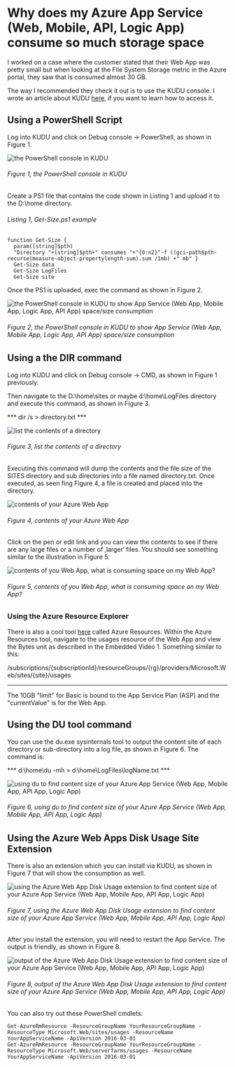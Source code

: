# Why does my Azure App Service (Web, Mobile, API, Logic App) consume so much storage space

I worked on a case where the customer stated that their Web App was pretty small but when looking at the File System Storage metric in the Azure portal, they saw that is consumed almost 30 GB.

The way I recommended they check it out is to use the KUDU console.  I wrote an article about KUDU [here][LINK1], if you want to learn how to access it. 

## Using a PowerShell Script

Log into KUDU and click on Debug console -> PowerShell, as shown in Figure 1.

![the PowerShell console in KUDU][FIGURE1]
###### Figure 1, the PowerShell console in KUDU

Create a PS1 file that contains the code shown in Listing 1 and upload it to the D:\home directory.

###### Listing 1, Get-Size.ps1 example

```
function Get-Size {  
  param([string]$pth)
  "Directory "+[string]$pth+" consumes "+"{0:n2}"-f ((gci-path$pth-recurse|measure-object-propertylength-sum).sum /1mb) +" mb" }
  Get-Size data
  Get-Size LogFiles
  Get-Size site
```

Once the PS1 is uploaded, exec the command as shown in Figure 2.

![the PowerShell console in KUDU to show App Service (Web App, Mobile App, Logic App, API App) space/size consumption][FIGURE2]
###### Figure 2, the PowerShell console in KUDU to show App Service (Web App, Mobile App, Logic App, API App) space/size consumption

## Using a the DIR command

Log into KUDU and click on Debug console -> CMD, as shown in Figure 1 previously.

Then navigate to the D:\home\sites or maybe d:\home\LogFiles directory and execute this command, as shown in Figure 3.

*** dir /s > directory.txt ***

![list the contents of a directory][FIGURE3]
###### Figure 3, list the contents of a directory

Executing this command will dump the contents and the file size of the SITES directory and sub directories into a file named directory.txt.  Once executed, as seen fing Figure 4, a file is created and placed into the directory.

![contents of your Azure Web App][FIGURE4]
###### Figure 4, contents of your Azure Web App

Click on the pen or edit link and you can view the contents to see if there are any large files or a number of ‚larger‘ files.  You should see something similar to the illustration in Figure 5.

![contents of you Web App, what is consuming space on my Web App?][FIGURE5]
###### Figure 5, contents of you Web App, what is consuming space on my Web App?

### Using the Azure Resource Explorer

There is also a cool tool [here][LINK2] called Azure Resources.  Within the Azure Resources tool, navigate to the usages resource of the Web App and view the Bytes unit as described in the Embedded Video 1.  Something similar to this:

/subscriptions/{subscriptionId}/resourceGroups/{rg}/providers/Microsoft.Web/sites/{site}/usages

-----------------

The 10GB "limit" for Basic is bound to the App Service Plan (ASP) and the "currentValue" is for the Web App.

## Using the DU tool command

You can use the du.exe sysinternals tool to output the content site of each directory or sub-directory into a log file, as shown in Figure 6.  The command is:

*** d:\home\du -mh > d:\home\LogFiles\logName.txt ***

![using du to find content size of your Azure App Service (Web App, Mobile App, API App, Logic App)][FIGURE6]
###### Figure 6, using du to find content size of your Azure App Service (Web App, Mobile App, API App, Logic App)

## Using the Azure Web Apps Disk Usage Site Extension

There is also an extension which you can install via KUDU, as shown in Figure 7 that will show the consumption as well.

![using the Azure Web App Disk Usage extension to find content size of your Azure App Service (Web App, Mobile App, API App, Logic App)][FIGURE7]
###### Figure 7, using the Azure Web App Disk Usage extension to find content size of your Azure App Service (Web App, Mobile App, API App, Logic App)

After you install the extension, you will need to restart the App Service.  The output is friendly, as shown in Figure 8.

![output of the Azure Web App Disk Usage extension to find content size of your Azure App Service (Web App, Mobile App, API App, Logic App)][FIGURE8]
###### Figure 8, output of the Azure Web App Disk Usage extension to find content size of your Azure App Service (Web App, Mobile App, API App, Logic App)

You can also try out these PowerShell cmdlets:

```
Get-AzureRmResource -ResourceGroupName YourResourceGroupName -ResourceType Microsoft.Web/sites/usages -ResourceName YourAppServiceName -ApiVersion 2016-03-01
Get-AzureRmResource -ResourceGroupName YourResourceGroupName -ResourceType Microsoft.Web/serverfarms/usages -ResourceName YourAppServiceName -ApiVersion 2016-03-01
```

[FIGURE1]: ../images/2016/msdn-0586.png "Figure 1, the PowerShell console in KUDU"
[FIGURE2]: ../images/2016/msdn-0587.png "Figure 2, the PowerShell console in KUDU to show App Service (Web App, Mobile App, Logic App, API App) space/size consumption"
[FIGURE3]: ../images/2016/msdn-0588.png "Figure 3, list the contents of a directory"
[FIGURE4]: ../images/2016/msdn-0589.png "Figure 4, contents of your Azure Web App"
[FIGURE5]: ../images/2016/msdn-0590.png "Figure 5, contents of you Web App, what is consuming space on my Web App?"
[FIGURE6]: ../images/2016/msdn-0591.png "Figure 6, using du to find content size of your Azure App Service (Web App, Mobile App, API App, Logic App)"
[FIGURE7]: ../images/2016/msdn-0591.png "Figure 7, using the Azure Web App Disk Usage extension to find content size of your Azure App Service (Web App, Mobile App, API App, Logic App)"
[FIGURE8]: ../images/2016/msdn-0593.png "Figure 8, Feature"

[LINK1]: ../2014/2014-03-using-kudu-with-windows-azure-web-sites.md
[LINK2]: https://resources.azure.com/
